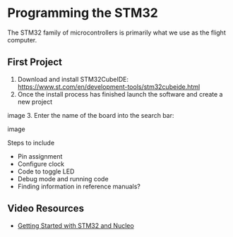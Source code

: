 # Programming the STM32
The STM32 family of microcontrollers is primarily what we use as the flight computer. 

## First Project 
1. Download and install STM32CubeIDE: https://www.st.com/en/development-tools/stm32cubeide.html
2. Once the install process has finished launch the software and create a new project

image 
3. Enter the name of the board into the search bar: 

image

Steps to include
- Pin assignment 
- Configure clock 
- Code to toggle LED
- Debug mode and running code
- Finding information in reference manuals?  

## Video Resources
- [Getting Started with STM32 and Nucleo](https://youtube.com/playlist?list=PLEBQazB0HUyRYuzfi4clXsKUSgorErmBv&si=6eI9FrAluDvCqMZy)
